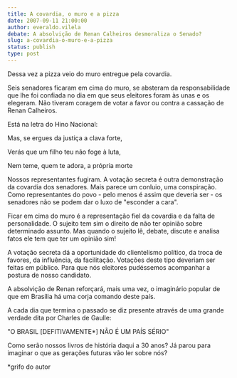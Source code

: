 ```yaml
---
title: A covardia, o muro e a pizza
date: 2007-09-11 21:00:00
author: everaldo.vilela
debate: A absolvição de Renan Calheiros desmoraliza o Senado?
slug: a-covardia-o-muro-e-a-pizza
status: publish 
type: post
---
```


Dessa vez a pizza veio do muro entregue pela covardia.   

  

Seis senadores ficaram em cima do muro, se absteram da responsabilidade que lhe foi confiada no dia em que seus eleitores foram às unas e os elegeram. Não tiveram coragem de votar a favor ou contra a cassação de Renan Calheiros.   

  

Está na letra do Hino Nacional:   

  

Mas, se ergues da justiça a clava forte,  

Verás que um filho teu não foge à luta,  

Nem teme, quem te adora, a própria morte  

  

  

Nossos representantes fugiram. A votação secreta é outra demonstração da covardia dos senadores. Mais parece um conluio, uma conspiração. Como representantes do povo - pelo menos é assim que deveria ser - os senadores não se podem dar o luxo de "esconder a cara".   

  

Ficar em cima do muro é a representação fiel da covardia e da falta de personalidade. O sujeito tem sim o direito de não ter opinião sobre determinado assunto. Mas quando o sujeito lê, debate, discute e analisa fatos ele tem que ter um opinião sim!  

  

A votação secreta dá a oportunidade do clientelismo político, da troca de favores, da influência, da facilitação. Votações deste tipo deveriam ser feitas em público. Para que nós eleitores pudéssemos acompanhar a postura de nosso candidato.   

  

A absolvição de Renan reforçará, mais uma vez, o imaginário popular de que em Brasília há uma corja comando deste país.   

  

A cada dia que termina o passado se diz presente através de uma grande verdade dita por Charles de Gaulle:  

  

"O BRASIL [DEFITIVAMENTE\*] NÃO É UM PAÍS SÉRIO"  

  

Como serão nossos livros de história daqui a 30 anos? Já parou para imaginar o que as gerações futuras vão ler sobre nós?  

  

  

  

\*grifo do autor
